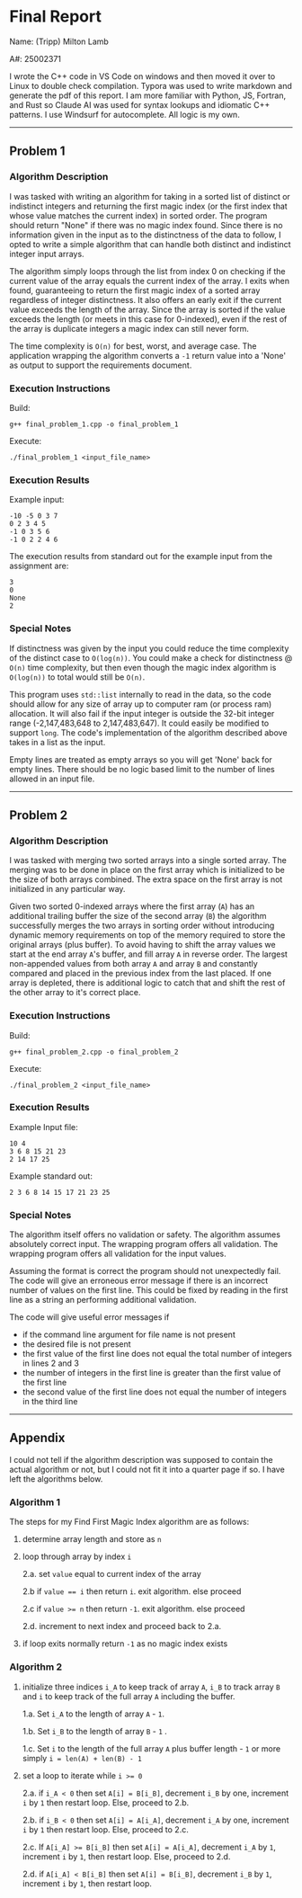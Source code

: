 # Final Report

Name: (Tripp) Milton Lamb

A#: 25002371

I wrote the C++ code in VS Code on windows and then moved it over to Linux to double check compilation. Typora was used to write markdown and generate the pdf of this report. I am more familiar with Python, JS, Fortran, and Rust so Claude AI was used for syntax lookups and idiomatic C++ patterns. I use Windsurf for autocomplete. All logic is my own.

---

## Problem 1

### Algorithm Description

I was tasked with writing an algorithm for taking in a sorted list of distinct or indistinct integers and returning the first magic index  (or the first index that whose value matches the current index) in sorted order. The program should return "None" if there was no magic index found. Since there is no information given in the input as to the distinctness of the data to follow, I opted to write a simple algorithm that can handle both distinct and indistinct integer input arrays.

The algorithm simply loops through the list from index 0 on checking if the current value of the array equals the current index of the array. I exits when found, guaranteeing to return the first magic index of a sorted array regardless of integer distinctness. It also offers an early exit if the current value exceeds the length of the array. Since the array is sorted if the value exceeds the length (or meets in this case for 0-indexed), even if the rest of the array is duplicate integers a magic index can still never form.

The time complexity is `O(n)` for best, worst, and average case. The application wrapping the algorithm converts a `-1` return value into a 'None' as output to support the requirements document.

### Execution Instructions

Build:

```
g++ final_problem_1.cpp -o final_problem_1
```

Execute:

```
./final_problem_1 <input_file_name>
```

### Execution Results

Example input:

```
-10 -5 0 3 7
0 2 3 4 5
-1 0 3 5 6
-1 0 2 2 4 6
```

The execution results from standard out for the example input from the assignment are:

```
3
0
None
2
```

### Special Notes

If distinctness was given by the input you could reduce the time complexity of the distinct case to `O(log(n))`. You could make a check for distinctness @ `O(n)` time complexity, but then even though the magic index algorithm is `O(log(n))` to total would still be `O(n)`.

This program uses `std::list` internally to read in the data, so the code should allow for any size of array up to computer ram (or process ram) allocation. It will also fail if the input integer is outside the 32-bit integer range (-2,147,483,648 to 2,147,483,647). It could easily be modified to support `long`. The code's implementation of the algorithm described above takes in a list as the input.

Empty lines are treated as empty arrays so you will get 'None' back for empty lines. There should be no logic based limit to the number of lines allowed in an input file.

---

## Problem 2

### Algorithm Description

I was tasked with merging two sorted arrays into a single sorted array. The merging was to be done in place on the first array which is initialized to be the size of both arrays combined. The extra space on the first array is not initialized in any particular way.

Given two sorted 0-indexed arrays where the first array (`A`) has an additional trailing buffer the size of the second array (`B`) the algorithm successfully merges the two arrays in sorting order without introducing dynamic memory requirements on top of the memory required to store the original arrays (plus buffer). To avoid having to shift the array values we start at the end array `A`'s buffer, and fill array `A` in reverse order. The largest non-appended values from both array `A` and array `B` and constantly compared and placed in the previous index from the last placed. If one array is depleted, there is additional logic to catch that and shift the rest of the other array to it's correct place.

### Execution Instructions

Build:

```
g++ final_problem_2.cpp -o final_problem_2
```

Execute:

```
./final_problem_2 <input_file_name>
```

### Execution Results

Example Input file:

```
10 4
3 6 8 15 21 23
2 14 17 25
```

Example standard out:

```
2 3 6 8 14 15 17 21 23 25
```

### Special Notes

The algorithm itself offers no validation or safety. The algorithm assumes absolutely correct input. The wrapping program offers all validation. The wrapping program offers all validation for the input values.

Assuming the format is correct the program should not unexpectedly fail. The code will give an erroneous error message if there is an incorrect number of values on the first line. This could be fixed by reading in the first line as a string an performing additional validation. 

The code will give useful error messages if 

- if the command line argument for file name is not present
- the desired file is not present
- the first value of the first line does not equal the total number of integers in lines 2 and 3
- the number of integers in the first line is greater than the first value of the first line
- the second value of the first line does not equal the number of integers in the third line

---

## Appendix

I could not tell if the algorithm description was supposed to contain the actual algorithm or not, but I could not fit it into a quarter page if so. I have left the algorithms below.

### Algorithm 1

The steps for my Find First Magic Index algorithm are as follows:

1. determine array length and store as `n`

2. loop through array by index `i`

   2.a. set `value` equal to current index of the array

   2.b if `value == i` then return `i`. exit algorithm. else proceed

   2.c if `value >= n` then return `-1`. exit algorithm. else proceed

   2.d. increment to next index and proceed back to 2.a.

3. if loop exits normally return `-1` as no magic index exists

### Algorithm 2

1. initialize three indices `i_A` to keep track of array `A`, `i_B` to track array `B` and `i` to keep track of the full array `A` including the buffer. 

   1.a. Set `i_A` to the length of array `A` - `1`. 

   1.b. Set `i_B` to the length of array `B` - `1` . 

   1.c. Set `i` to the length of the full array `A` plus buffer length - `1` or more simply `i = len(A) + len(B) - 1`

2. set a loop to iterate while `i >= 0`

   2.a. if `i_A < 0` then set `A[i] = B[i_B]`, decrement `i_B` by one, increment `i` by `1` then restart loop. Else, proceed to 2.b.

   2.b. if `i_B < 0` then set `A[i] = A[i_A]`, decrement `i_A` by one, increment `i` by `1` then restart loop. Else, proceed to 2.c.

   2.c. If `A[i_A] >= B[i_B]` then set  `A[i] = A[i_A]`, decrement `i_A` by `1`, increment `i` by `1`, then restart loop. Else, proceed to 2.d. 

   2.d. if `A[i_A] < B[i_B]` then set `A[i] = B[i_B]`, decrement `i_B` by `1`, increment `i` by `1`, then restart loop.